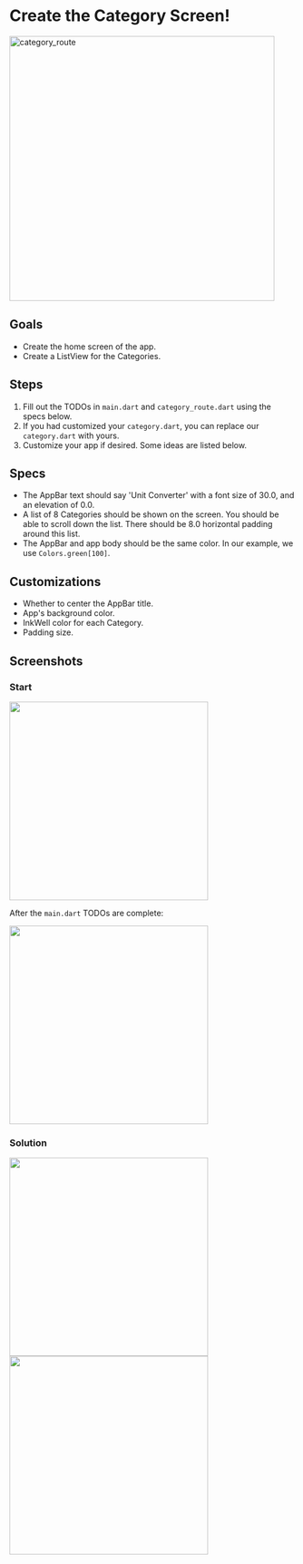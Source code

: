 # Create the Category Screen!

<img width="467" alt="category_route" src="https://user-images.githubusercontent.com/62828568/94424476-3e47a580-01c5-11eb-87e1-8e5bd6c9f873.png">

## Goals
 - Create the home screen of the app.
 - Create a ListView for the Categories.

## Steps
 1. Fill out the TODOs in `main.dart` and `category_route.dart` using the specs below.
 2. If you had customized your `category.dart`, you can replace our `category.dart` with yours.
 2. Customize your app if desired. Some ideas are listed below.

## Specs
 - The AppBar text should say 'Unit Converter' with a font size of 30.0, and an elevation of 0.0.
 - A list of 8 Categories should be shown on the screen. You should be able to scroll down the list. There should be 8.0 horizontal padding around this list.
 - The AppBar and app body should be the same color. In our example, we use `Colors.green[100]`.

## Customizations
 - Whether to center the AppBar title.
 - App's background color.
 - InkWell color for each Category.
 - Padding size.

## Screenshots

### Start
<img src='../../screenshots/03_category_route.png' width='350'>

After the `main.dart` TODOs are complete:

<img src='../../screenshots/03_category_route_2.png' width='350'>

### Solution
<img src='../../screenshots/03_category_route_3.png' width='350'><img src='../../screenshots/03_category_route_4.gif' width='350'>
